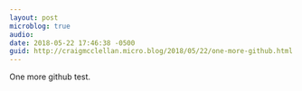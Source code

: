 ```yaml
---
layout: post
microblog: true
audio: 
date: 2018-05-22 17:46:38 -0500
guid: http://craigmcclellan.micro.blog/2018/05/22/one-more-github.html
---
```

One more github test.
